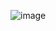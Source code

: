![image](https://github.com/mcauley-penney/nvim/assets/59481467/7e881bac-1721-4827-ac24-3e327b1a9d92)
